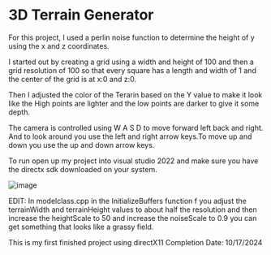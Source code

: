 # 3D Terrain Generator
For this project, I used a perlin noise function to determine the height of y using the x and z coordinates.

I started out by creating a grid using a width and height of 100 and then a grid resolution of 100 so that every square
has a length and width of 1 and the center of the grid is at x:0 and z:0.

Then I adjusted the color of the Terarin based on the Y value to make it look like the High points are lighter and the
low points are darker to give it some depth.

The camera is controlled using W A S D to move forward left back and right. And to look around you use the left 
and right arrow keys.To move up and down you use the up and down arrow keys.

To run open up my project into visual studio 2022 and make sure you have the directx sdk downloaded on your system.

![image](https://github.com/user-attachments/assets/65d9a976-16b6-4593-ac76-d9cb95fce8a9)


EDIT: In modelclass.cpp in the InitializeBuffers function f you adjust the terrainWidth and terrainHeight 
values to about half the resolution and then increase the heightScale to 50 and increase the noiseScale to 0.9 
you can get something that looks like a grassy field.

This is my first finished project using directX11
Completion Date: 10/17/2024

